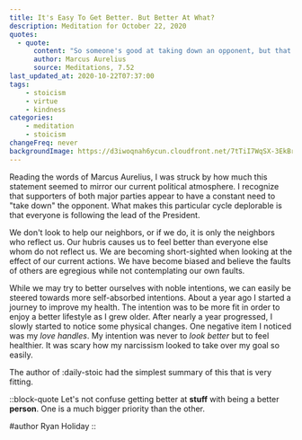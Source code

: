 ```yaml
---
title: It's Easy To Get Better. But Better At What?
description: Meditation for October 22, 2020
quotes: 
  - quote:
      content: "So someone's good at taking down an opponent, but that doesn't make them more community-minded, or modest, or well-prepared for any circumstance, or more tolerant of the faults of others."
      author: Marcus Aurelius
      source: Meditations, 7.52
last_updated_at: 2020-10-22T07:37:00
tags:
    - stoicism
    - virtue
    - kindness
categories:
    - meditation
    - stoicism
changeFreq: never
backgroundImage: https://d3iwoqnah6ycun.cloudfront.net/7tTiI7WqSX-3EkBr3qX2yg.jpg
---
```


Reading the words of Marcus Aurelius, I was struck by how much this statement seemed to mirror our current political 
atmosphere. I recognize that supporters of both major parties appear to have a constant need to "take down" the 
opponent. What makes this particular cycle deplorable is that everyone is following the lead of the President. 

We don't look to help our neighbors, or if we do, it is only the neighbors who reflect us. Our hubris causes us to feel 
better than everyone else whom do not reflect us. We are becoming short-sighted when looking at the effect of our 
current actions. We have become biased and believe the faults of others are egregious while not contemplating our own 
faults.

While we may try to better ourselves with noble intentions, we can easily be steered towards more self-absorbed
intentions. About a year ago I started a journey to improve my health. The intention was to be more fit in order to 
enjoy a better lifestyle as I grew older. After nearly a year progressed, I slowly started to notice some physical 
changes. One negative item I noticed was my *love handles*. My intention was never to *look better* but to feel 
healthier. It was scary how my narcissism looked to take over my goal so easily.

The author of :daily-stoic had the simplest summary of this that is very fitting. 

::block-quote
Let's not confuse getting better at **stuff** with being a better **person**. 
One is a much bigger priority than the other.

#author
Ryan Holiday
::
